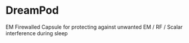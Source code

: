 # DreamPod
EM Firewalled Capsule for protecting against unwanted EM / RF / Scalar interference during sleep
